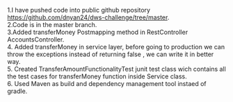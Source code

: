 
1.I have pushed code into public github repository https://github.com/dnyan24/dws-challenge/tree/master.                      
2.Code is in the master branch.                                                                                            
3.Added transferMoney Postmapping method in RestController AccountsController.                                                
4. Added transferMoney in service layer, before going to production we can throw the exceptions instead of returning false , we can write it in better way.                    
5. Created TransferAmountFunctionalityTest junit test class wich contains all the test cases for transferMoney function inside Service class.                                    
6. Used Maven as build and dependency management tool instaed of gradle.
